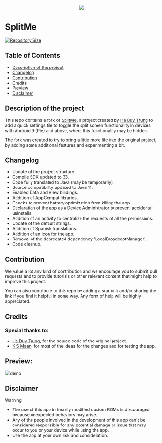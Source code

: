 <div align="center">
    <img src="https://github.com/jr20xx/splitme/blob/3c989106e037804ce3fe5491ffa9a05b082fff9e/app/src/main/ic_launcher-playstore.png?raw=true">
</div>

# SplitMe

[![Repository Size](https://img.shields.io/github/repo-size/jr20xx/splitme?label=Repository+Size)](https://github.com/jr20xx/splitme)

## Table of Contents

- [Description of the project](#description)
- [Changelog](#changelog)
- [Contribution](#contribution)
- [Credits](#credits)
- [Preview](#preview)
- [Disclaimer](#disclaimer)

## Description of the project

This repo contains a fork of [SplitMe](https://github.com/hidroh/splitme/), a project created by [Ha Duy Trung](https://github.com/hidroh) to add a quick settings tile to toggle the split screen functionality in devices with Android 9 (Pie) and above, where this functionality may be hidden.

The fork was created to try to bring a little more life into the original project, by adding some additional features and experimenting a bit.

## Changelog

- Update of the project structure.
- Compile SDK updated to 33.
- Code fully translated to Java (may be temporarily).
- Source compatibility updated to Java 11.
- Enabled Data and View bindings.
- Addition of AppCompat libraries.
- Checks to prevent battery optimization from killing the app.
- Declaration of the app as a Device Administrator to prevent accidental uninstalls.
- Addition of an activity to centralize the requests of all the permissions.
- Update of the default strings.
- Addition of Spanish translations.
- Addition of an icon for the app.
- Removal of the deprecated dependency 'LocalBroadcastManager'.
- Code cleanup.

## Contribution

We value a lot any kind of contribution and we encourage you to submit pull requests and to provide tutorials or other relevant content that might help to improve this project. 

You can also contribute to this repo by adding a star to it and/or sharing the link if you find it helpful in some way. Any form of help will be highly appreciated.

## Credits

### Special thanks to:
- [Ha Duy Trung](https://github.com/hidroh), for the source code of the original project.
- [K S Maan](https://github.com/KSMaan45), for most of the ideas for the changes and for testing the app.

## Preview:
![demo](demo.gif)

## Disclaimer
> [!WARNING]
>- The use of this app in heavily modified custom ROMs is discouraged because unexpected behaviors may arise.
>- Any of the people involved in the development of this app can't be considered responsible for any potential damage or issue that may occur to you or your device while using the app.
>- Use the app at your own risk and consideration.